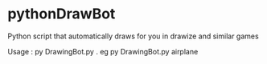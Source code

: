 # pythonDrawBot
Python script that automatically draws  for you in drawize and similar games

Usage : py DrawingBot.py <thing to draw> . eg py DrawingBot.py airplane
